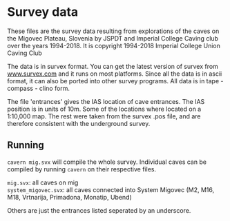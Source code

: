 # Survey data

These files are the survey data resulting from explorations of the
caves on the Migovec Plateau, Slovenia by JSPDT and Imperial 
College Caving club over the years 1994-2018.
It is copyright 1994-2018 Imperial College Union Caving Club

The data is in survex format. You can get the latest version of
survex from www.survex.com and it runs on most platforms. Since
all the data is in ascii format, it can also be ported into other
survey programs. All data is in tape - compass - clino form.

The file 'entrances' gives the IAS location of cave entrances. The
IAS position is in units of 10m. Some of the locations where 
located on a 1:10,000 map. The rest were taken from the survex .pos
file, and are therefore consistent with the underground survey.


## Running 

`cavern mig.svx`
will compile the whole survey. Individual caves can be compiled by
running `cavern` on their respective files.

`mig.svx`: all caves on mig  
`system_migovec.svx`: all caves connected into System Migovec (M2, M16, M18, Vrtnarija, Primadona, Monatip, Ubend)  

Others are just the entrances listed seperated by an underscore.
